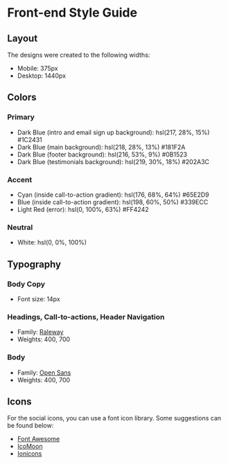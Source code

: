 # Front-end Style Guide

## Layout

The designs were created to the following widths:

- Mobile: 375px
- Desktop: 1440px

## Colors

### Primary

- Dark Blue (intro and email sign up background): hsl(217, 28%, 15%) #1C2431
- Dark Blue (main background): hsl(218, 28%, 13%) #181F2A
- Dark Blue (footer background): hsl(216, 53%, 9%) #0B1523
- Dark Blue (testimonials background): hsl(219, 30%, 18%) #202A3C

### Accent

- Cyan (inside call-to-action gradient): hsl(176, 68%, 64%) #65E2D9
- Blue (inside call-to-action gradient): hsl(198, 60%, 50%) #339ECC
- Light Red (error): hsl(0, 100%, 63%) #FF4242

### Neutral

- White: hsl(0, 0%, 100%)

## Typography

### Body Copy

- Font size: 14px

### Headings, Call-to-actions, Header Navigation

- Family: [Raleway](https://fonts.google.com/specimen/Raleway)
- Weights: 400, 700

### Body

- Family: [Open Sans](https://fonts.google.com/specimen/Open+Sans)
- Weights: 400, 700

## Icons

For the social icons, you can use a font icon library. Some suggestions can be found below:

- [Font Awesome](https://fontawesome.com/)
- [IcoMoon](https://icomoon.io/)
- [Ionicons](https://ionicons.com/)